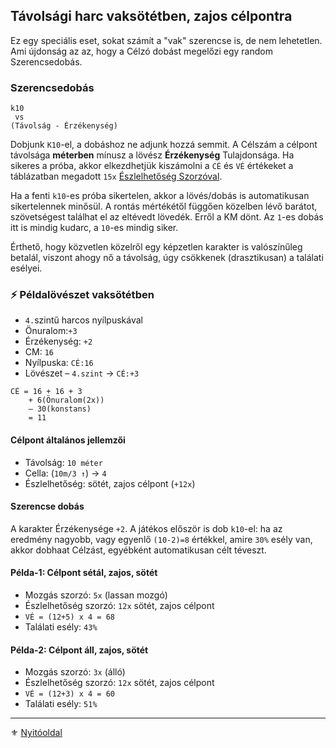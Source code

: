 ## Távolsági harc vaksötétben, zajos célpontra

Ez egy speciális eset, sokat számít a "vak" szerencse is, de nem lehetetlen. Ami újdonság az az, hogy a Célzó dobást megelőzi egy random Szerencsedobás.

### Szerencsedobás

```
k10
 vs
(Távolság - Érzékenység)
```
Dobjunk `K10`-el, a dobáshoz ne adjunk hozzá semmit. A Célszám a célpont távolsága **méterben** mínusz a lövész **Érzékenység** Tulajdonsága. Ha sikeres a próba, akkor elkezdhetjük kiszámolni a `CÉ` és `VÉ` értékeket a táblázatban megadott `15x` [Észlelhetőség Szorzóval](072_tavharc_ve_szorzo_oszto.md#szorzó---észlelhetőség-módosító).

Ha a fenti `k10`-es próba sikertelen, akkor a lövés/dobás is automatikusan sikertelennek minősül. A rontás mértékétől függően közelben lévő barátot, szövetségest találhat el az eltévedt lövedék. Erről a KM dönt. Az `1`-es dobás itt is mindig kudarc, a `10`-es mindig siker.

Érthető, hogy közvetlen közelről egy képzetlen karakter is valószínűleg betalál, viszont ahogy nő a távolság, úgy csökkenek (drasztikusan) a találati esélyei.

### ⚡ Példalövészet vaksötétben

- `4.`szintű harcos nyílpuskával
- Önuralom:`+3`
- Érzékenység: `+2`
- CM: `16`
- Nyílpuska: `CÉ:16`
- Lövészet – `4.szint` → `CÉ:+3`

```
CÉ = 16 + 16 + 3 
    + 6(Önuralom(2x))
    – 30(konstans)
    = 11
```

#### Célpont általános jellemzői

- Távolság: `10 méter`
- Cella:  (`10m/3 ↑`) → `4`
- Észlelhetőség: sötét, zajos célpont (`+12x`)

#### Szerencse dobás

A karakter Érzékenysége `+2`. A játékos először is dob `k10`-el:  ha az eredmény nagyobb, vagy egyenlő `(10-2)=8` értékkel, amire `30%` esély van, akkor dobhaat Célzást, egyébként automatikusan célt téveszt.

#### Példa-1: Célpont sétál, zajos, sötét

- Mozgás szorzó: `5x` (lassan mozgó)
- Észlelhetőség szorzó: `12x` sötét, zajos célpont
- `VÉ = (12+5) x 4 = 68`
- Találati esély: `43%`

#### Példa-2: Célpont áll, zajos, sötét

- Mozgás szorzó: `3x` (álló)
- Észlelhetőség szorzó: `12x` sötét, zajos célpont
- `VÉ = (12+3) x 4 = 60`
- Találati esély: `51%`

---

⚜️ [Nyitóoldal](start.md#7-t%C3%A1vols%C3%A1gi-harcrendszer-)
